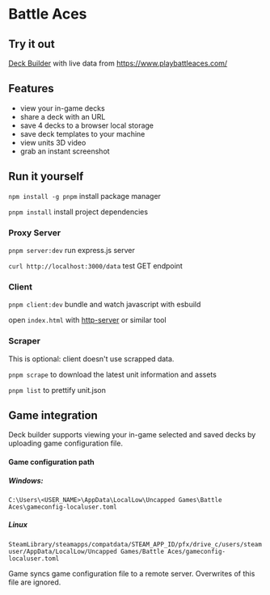 # Battle Aces

## Try it out

[Deck Builder](https://zaokret.github.io/battle-aces/) with live data from https://www.playbattleaces.com/

## Features

 - view your in-game decks
 - share a deck with an URL
 - save 4 decks to a browser local storage
 - save deck templates to your machine 
 - view units 3D video 
 - grab an instant screenshot

## Run it yourself

`npm install -g pnpm` install package manager

`pnpm install` install project dependencies

### Proxy Server

`pnpm server:dev` run express.js server

`curl http://localhost:3000/data` test GET endpoint

### Client

`pnpm client:dev` bundle and watch javascript with esbuild

open `index.html` with [http-server](https://www.npmjs.com/package/http-server) or similar tool

### Scraper

This is optional: client doesn't use scrapped data.

`pnpm scrape` to download the latest unit information and assets

`pnpm list` to prettify unit.json

## Game integration

Deck builder supports viewing your in-game selected and saved decks by uploading game configuration file.

#### Game configuration path
##### Windows: 
`C:\Users\<USER_NAME>\AppData\LocalLow\Uncapped Games\Battle Aces\gameconfig-localuser.toml` 
##### Linux
`SteamLibrary/steamapps/compatdata/STEAM_APP_ID/pfx/drive_c/users/steamuser/AppData/LocalLow/Uncapped Games/Battle Aces/gameconfig-localuser.toml`

Game syncs game configuration file to a remote server. Overwrites of this file are ignored.


